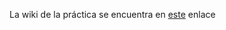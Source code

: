 La wiki de la práctica se encuentra en [este](https://github.com/ioana-pasca/maquina_expendedora_arduino/wiki/Maquina-Expendedora) enlace
